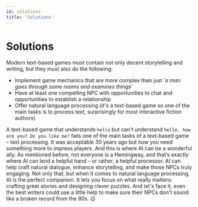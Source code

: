 ```yaml
---
id: solutions
title: 'Solutions'
---
```


# Solutions

Modern text-based games must contain not only decent storytelling and writing, but they must also do the following:


- Implement game mechanics that are more complex than just '_a man goes through some rooms and examines things_'
- Have at least one compelling NPC with opportunities to chat and opportunities to establish a relationship
- Offer natural language processing (it's a text-based game so one of the main tasks is to process text, surprisingly for most interactive fiction authors)



A text-based game that understands `hello` but can't understand `hello, how are you? Do you like me?` fails one of the main tasks of a text-based game – text processing. It was acceptable 30 years ago but now you need something more to impress players.
<span class="color">
And this is where AI can be a wonderful ally. As mentioned before, not everyone is a Hemingway, and that’s exactly where AI can lend a helpful hand – or rather, a helpful processor. AI can help craft natural dialogue, enhance storytelling, and make those NPCs truly engaging. Not only that, but when it comes to natural language processing, AI is the perfect companion. It lets you focus on what really matters: crafting great stories and designing clever puzzles.
</span>
And let's face it, even the best writers could use a little help to make sure their NPCs don't sound like a broken record from the 80s. 😉

